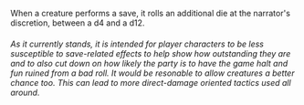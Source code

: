 When a creature performs a save, it rolls an additional die at the narrator's discretion, between a d4 and a d12.

###### As it currently stands, it is intended for player characters to be less susceptible to save-related effects to help show how outstanding they are and to also cut down on how likely the party is to have the game halt and fun ruined from a bad roll. It would be resonable to allow creatures a better chance too. This can lead to more direct-damage oriented tactics used all around.
